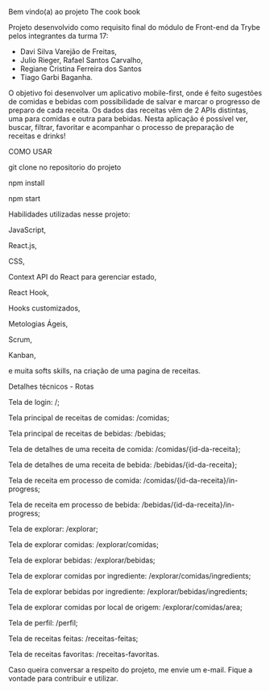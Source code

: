 Bem vindo(a) ao projeto The cook book


Projeto desenvolvido como requisito final do módulo de Front-end da Trybe pelos integrantes da turma 17:
- Davi Silva Varejão de Freitas, 
- Julio Rieger, Rafael Santos Carvalho,
- Regiane Cristina Ferreira dos Santos
- Tiago Garbi Baganha.

O objetivo foi desenvolver um aplicativo mobile-first, onde é feito sugestões de comidas e bebidas com possibilidade de salvar e marcar o progresso de preparo de cada receita. Os dados das receitas vêm de 2 APIs distintas, uma para comidas e outra para bebidas. Nesta aplicação é possível ver, buscar, filtrar, favoritar e acompanhar o processo de preparação de receitas e drinks!



COMO USAR

git clone no repositorio do projeto

npm install

npm start



Habilidades utilizadas nesse projeto:

JavaScript,

React.js,

CSS,

Context API do React para gerenciar estado,

React Hook,

Hooks customizados,

Metologias Ágeis,

Scrum,

Kanban,

e muita softs skills, na criação de uma pagina de receitas.




Detalhes técnicos - Rotas

Tela de login: /;

Tela principal de receitas de comidas: /comidas;

Tela principal de receitas de bebidas: /bebidas;

Tela de detalhes de uma receita de comida: /comidas/{id-da-receita};

Tela de detalhes de uma receita de bebida: /bebidas/{id-da-receita};

Tela de receita em processo de comida: /comidas/{id-da-receita}/in-progress;

Tela de receita em processo de bebida: /bebidas/{id-da-receita}/in-progress;

Tela de explorar: /explorar;

Tela de explorar comidas: /explorar/comidas;

Tela de explorar bebidas: /explorar/bebidas;

Tela de explorar comidas por ingrediente: /explorar/comidas/ingredients;

Tela de explorar bebidas por ingrediente: /explorar/bebidas/ingredients;

Tela de explorar comidas por local de origem: /explorar/comidas/area;

Tela de perfil: /perfil;

Tela de receitas feitas: /receitas-feitas;

Tela de receitas favoritas: /receitas-favoritas.

 


Caso queira conversar a respeito do projeto, me envie um e-mail. Fique a vontade para contribuir e utilizar.
